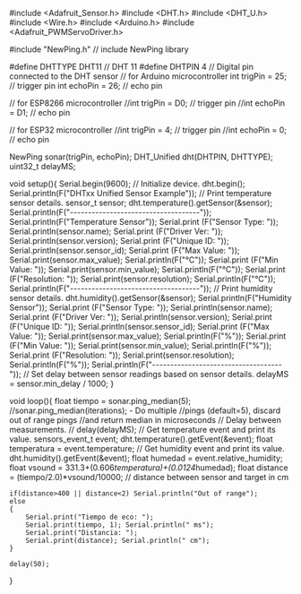 #include <Adafruit_Sensor.h>
#include <DHT.h>
#include <DHT_U.h>
#include <Wire.h>
#include <Arduino.h>
#include <Adafruit_PWMServoDriver.h>

#include "NewPing.h"      // include NewPing library

#define DHTTYPE    DHT11     // DHT 11
#define DHTPIN 4     // Digital pin connected to the DHT sensor 
// for Arduino microcontroller
int trigPin = 25;      // trigger pin
int echoPin = 26;      // echo pin

// for ESP8266 microcontroller
//int trigPin = D0;      // trigger pin
//int echoPin = D1;      // echo pin

// for ESP32 microcontroller
//int trigPin = 4;      // trigger pin
//int echoPin = 0;      // echo pin

NewPing sonar(trigPin, echoPin);
DHT_Unified dht(DHTPIN, DHTTYPE);
uint32_t delayMS;

void setup(){
    Serial.begin(9600);
    // Initialize device.
    dht.begin();
    Serial.println(F("DHTxx Unified Sensor Example"));
    // Print temperature sensor details.
    sensor_t sensor;
    dht.temperature().getSensor(&sensor);
    Serial.println(F("------------------------------------"));
    Serial.println(F("Temperature Sensor"));
    Serial.print  (F("Sensor Type: ")); Serial.println(sensor.name);
    Serial.print  (F("Driver Ver:  ")); Serial.println(sensor.version);
    Serial.print  (F("Unique ID:   ")); Serial.println(sensor.sensor_id);
    Serial.print  (F("Max Value:   ")); Serial.print(sensor.max_value); Serial.println(F("°C"));
    Serial.print  (F("Min Value:   ")); Serial.print(sensor.min_value); Serial.println(F("°C"));
    Serial.print  (F("Resolution:  ")); Serial.print(sensor.resolution); Serial.println(F("°C"));
    Serial.println(F("------------------------------------"));
    // Print humidity sensor details.
    dht.humidity().getSensor(&sensor);
    Serial.println(F("Humidity Sensor"));
    Serial.print  (F("Sensor Type: ")); Serial.println(sensor.name);
    Serial.print  (F("Driver Ver:  ")); Serial.println(sensor.version);
    Serial.print  (F("Unique ID:   ")); Serial.println(sensor.sensor_id);
    Serial.print  (F("Max Value:   ")); Serial.print(sensor.max_value); Serial.println(F("%"));
    Serial.print  (F("Min Value:   ")); Serial.print(sensor.min_value); Serial.println(F("%"));
    Serial.print  (F("Resolution:  ")); Serial.print(sensor.resolution); Serial.println(F("%"));
    Serial.println(F("------------------------------------"));
    // Set delay between sensor readings based on sensor details.
    delayMS = sensor.min_delay / 1000;
}

void loop(){
    float tiempo = sonar.ping_median(5);  //sonar.ping_median(iterations); - Do multiple 
                                        //pings (default=5), discard out of range pings 
                                        //and return median in microseconds
    // Delay between measurements.
    // delay(delayMS);
    // Get temperature event and print its value.
    sensors_event_t event;
    dht.temperature().getEvent(&event);
    float temperatura = event.temperature;
      // Get humidity event and print its value.
    dht.humidity().getEvent(&event);
    float humedad = event.relative_humidity;
    float vsound = 331.3+(0.606*temperatura)+(0.0124*humedad);
    float distance = (tiempo/2.0)*vsound/10000; // distance between sensor and target in cm
  
    if(distance>400 || distance<2) Serial.println("Out of range");
    else
    {
        Serial.print("Tiempo de eco: ");
        Serial.print(tiempo, 1); Serial.println(" ms");
        Serial.print("Distancia: ");
        Serial.print(distance); Serial.println(" cm");
    }
 
    delay(50);
}